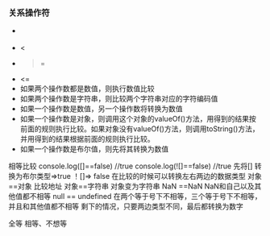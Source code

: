 ### 关系操作符
- > 
- <
- >=
- <=
- 如果两个操作数都是数值，则执行数值比较
- 如果两个操作数是字符串，则比较两个字符串对应的字符编码值
- 如果一个操作数是数值，另一个操作数将转换为数值
- 如果一个操作数是对象，则调用这个对象的valueOf()方法，用得到的结果按前面的规则执行比较。如果对象没有valueOf()方法，则调用toString()方法，并用得到的结果根据前面的规则执行比较。
- 如果一个操作数是布尔值，则先将其转换为数值

相等比较
    console.log([]==false)  //true
    console.log(![]==false)  //true
    先将[] 转换为布尔类型=>true  ！[]=> false
    在比较的时候可以转换左右两边的数据类型
    对象==对象 比较地址
    对象==字符串  对象变为字符串
    NaN ==NaN  NaN和自己以及其他值都不相等
    null == undefined 在两个等于号下不相等，三个等于号下不相等，并且和其他值都不相等
    剩下的情况，只要两边类型不同，最后都转换为数字

全等 相等、不想等